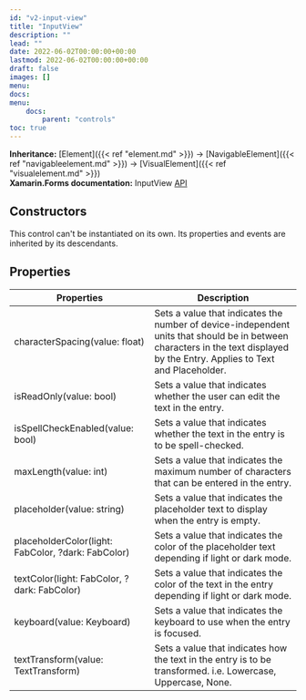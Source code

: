 ```yaml
---
id: "v2-input-view"
title: "InputView"
description: ""
lead: ""
date: 2022-06-02T00:00:00+00:00
lastmod: 2022-06-02T00:00:00+00:00
draft: false
images: []
menu:
docs:
menu:
    docs:
        parent: "controls"
toc: true
---
```


**Inheritance:** [Element]({{< ref "element.md" >}}) -> [NavigableElement]({{< ref "navigableelement.md" >}}) -> [VisualElement]({{< ref "visualelement.md" >}})  
**Xamarin.Forms documentation:** InputView [API](https://docs.microsoft.com/en-us/dotnet/api/xamarin.forms.inputview)

## Constructors

This control can't be instantiated on its own. Its properties and events are inherited by its descendants.

## Properties

| Properties | Description |
|--|--|
| characterSpacing(value: float) | Sets a value that indicates the number of device-independent units that should be in between characters in the text displayed by the Entry. Applies to Text and Placeholder. |
| isReadOnly(value: bool) | Sets a value that indicates whether the user can edit the text in the entry. |
| isSpellCheckEnabled(value: bool) | Sets a value that indicates whether the text in the entry is to be spell-checked. |
| maxLength(value: int) | Sets a value that indicates the maximum number of characters that can be entered in the entry. |
| placeholder(value: string) | Sets a value that indicates the placeholder text to display when the entry is empty. |
| placeholderColor(light: FabColor, ?dark: FabColor) | Sets a value that indicates the color of the placeholder text depending if light or dark mode. |
| textColor(light: FabColor, ?dark: FabColor) | Sets a value that indicates the color of the text in the entry depending if light or dark mode. |
| keyboard(value: Keyboard) | Sets a value that indicates the keyboard to use when the entry is focused. |
| textTransform(value: TextTransform) | Sets a value that indicates how the text in the entry is to be transformed. i.e. Lowercase, Uppercase, None. |

